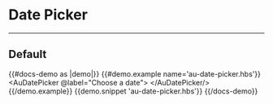 # Date Picker

---

## Default 

{{#docs-demo as |demo|}}
  {{#demo.example name='au-date-picker.hbs'}}
  <AuDatePicker @label="Choose a date">
  </AuDatePicker/>
  {{/demo.example}}
  {{demo.snippet 'au-date-picker.hbs'}}
{{/docs-demo}}




